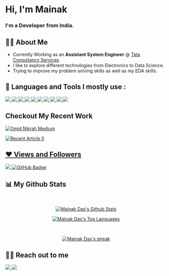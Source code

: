 <h1>Hi, I'm Mainak</h1>
<h3>I'm a Developer from India.</h3>


## 🙋‍♂️ About Me

-  Currently Working as an <b> Assistant System Engineer</b> @ <a href="https://www.tcs.com/"> Tata Consultancy Services </a>
- I like to explore different technologies from Electronics to Data Science.
- Trying to improve my problem solving skills as well as my EDA skills.


## 🚀 Languages and Tools I mostly use :

<p>
    <a href="https://code.visualstudio.com/" target="_blank"> <img src="https://img.icons8.com/color/48/000000/visual-studio-code-2019.png"/> </a>
    <a href="https://en.wikipedia.org/wiki/C_(programming_language)" target="_blank"> <img src="https://img.icons8.com/color/48/000000/c-programming.png"/> </a> 
    <a href="https://www.python.org" target="_blank"> <img src="https://img.icons8.com/color/48/000000/python.png"/> </a> 
    <a href="https://www.w3.org/html/" target="_blank"> <img src="https://img.icons8.com/color/48/000000/html-5.png"/> </a> 
    <a href="https://www.w3schools.com/css/" target="_blank"> <img src="https://img.icons8.com/color/48/000000/css3.png"/> </a> 
    <a href="https://getbootstrap.com" target="_blank"> <img src="https://img.icons8.com/color/48/000000/bootstrap.png"/> </a> 
    <a href="https://flask.palletsprojects.com/en/2.0.x/" target="_blank">  <img src="https://img.icons8.com/ios-filled/50/000000/flask.png"/> </a>
    <a href="https://www.postgresql.org/" target="_blank"> <img src="https://img.icons8.com/color/48/000000/postgreesql.png"/> </a> 
    <a href="https://git-scm.com/" target="_blank"> <img src="https://img.icons8.com/color/48/000000/git.png"/> </a> 
    <a href="https://github.com/" target="_blank"> <img src="https://img.icons8.com/fluency/48/000000/github.png"/> </a>
    

</p>

## Checkout My Recent Work
[![Omid Nikrah Medium](https://github-readme-medium.vercel.app/?username=mainak17)](https://medium.com/@mainak17)

<a target="_blank" href="https://github-readme-medium-recent-article.vercel.app/medium/@imantumorang/0"><img src="https://github-readme-medium-recent-article.vercel.app/medium/@imantumorang/0" alt="Recent Article 0">

## ❤ Views and Followers
<a href="https://github.com/Meghna-DAS/github-profile-views-counter">
    <img src="https://komarev.com/ghpvc/?username=mainak17">
</a>
<a href="https://github.com/mainak17?tab=followers"><img src="https://img.shields.io/github/followers/mainak17?label=Followers&style=social" alt="GitHub Badge"></a>



## 📊 My Github Stats
<br/>
  <p align="center">
    <a href="https://github.com/mainak17/github-readme-stats"><img alt="Mainak Das's Github Stats" src="https://github-readme-stats.vercel.app/api?username=mainak17&show_icons=true&count_private=true&theme=react&hide_border=true&bg_color=0D1117" /></a>
</p>
    
  <p align="center">
      <a href="https://github.com/mainak17/github-readme-stats"><img alt="Mainak Das's Top Languages" src="https://github-readme-stats.vercel.app/api/top-langs/?username=mainak17&langs_count=8&count_private=true&layout=compact&theme=react&hide_border=true&bg_color=0D1117" /></a>
</p>
<br/>
<p align="center">
    <a href="https://github.com/mainak17/github-readme-streak-stats">
        <img title="🔥 Get streak stats for your profile at git.io/streak-stats" alt="Mainak Das's streak" src="https://github-readme-streak-stats.herokuapp.com/?user=mainak17&theme=black-ice&hide_border=true&stroke=0000&background=060A0CD0"/>
    </a>
</p>

## 👨‍💻 Reach out to me 
<p>
    <a href="https://www.linkedin.com/in/mainak-das-111175179/" target="_blank"> <img src="https://img.icons8.com/fluency/48/000000/linkedin.png"/> </a>
    <a href="https://www.instagram.com/_mainak_das_/" target="_blank"> <img src="https://img.icons8.com/fluency/48/000000/instagram-new.png"/> </a>
   
</p>
